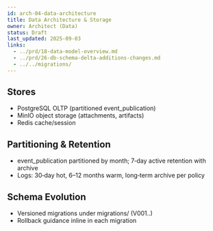 ```yaml
---
id: arch-04-data-architecture
title: Data Architecture & Storage
owner: Architect (Data)
status: Draft
last_updated: 2025-09-03
links:
  - ../prd/18-data-model-overview.md
  - ../prd/26-db-schema-delta-additions-changes.md
  - ../../migrations/
---
```


## Stores

- PostgreSQL OLTP (partitioned event_publication)
- MinIO object storage (attachments, artifacts)
- Redis cache/session

## Partitioning & Retention

- event_publication partitioned by month; 7‑day active retention with archive
- Logs: 30‑day hot, 6–12 months warm, long‑term archive per policy

## Schema Evolution

- Versioned migrations under migrations/ (V001..)
- Rollback guidance inline in each migration
